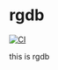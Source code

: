 # rgdb

[![CI](https://github.com//rgdb/workflows/CI/badge.svg)](https://github.com//rgdb/actions)

this is rgdb
